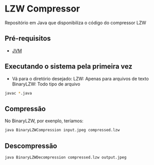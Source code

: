 # LZW Compressor

Repositório em Java que disponibiliza o código do compressor LZW

## Pré-requisitos

- [JVM](https://www.java.com/pt-BR/download/manual.jsp)

## Executando o sistema pela primeira vez

- Vá para o diretório desejado: 
LZW: Apenas para arquivos de texto 
BinaryLZW: Todo tipo de arquivo

```sh
javac *.java
```

## Compressão

No BinaryLZW, por exenplo, teríamos:

```sh
java BinaryLZWCompression input.jpeg compressed.lzw
```

## Descompressão

```sh
java BinaryLZWDecompression compressed.lzw output.jpeg

```
